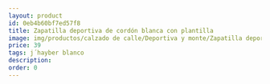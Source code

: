 ```yaml
---
layout: product
id: 0eb4b60bf7ed57f8
title: Zapatilla deportiva de cordón blanca con plantilla
image: img/productos/calzado de calle/Deportiva y monte/Zapatilla deportiva de cordón blanca con plantilla=39=j´hayber blanco.webp
price: 39
tags: j´hayber blanco
description: 
order: 0
---
```

